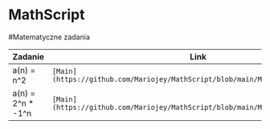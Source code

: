 # MathScript

#Matematyczne zadania

|Zadanie          | Link                                                                          |
|-----------------|-------------------------------------------------------------------------------|
|a(n) = n^2       |`[Main](https://github.com/Mariojey/MathScript/blob/main/MathStrings/main.js)` |
|a(n) = 2^n * -1^n|`[Main](https://github.com/Mariojey/MathScript/blob/main/MathStrings/main2.js)`|

